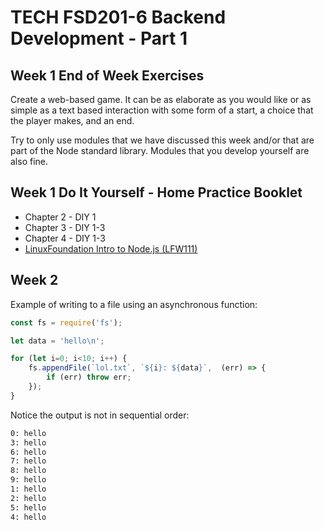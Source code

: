 # TECH FSD201-6 Backend Development - Part 1  

## Week 1 End of Week Exercises

Create a web-based game. It can be as elaborate as you would like or as simple as a text based interaction with some form of a start, a choice that the player makes, and an end.  
  
Try to only use modules that we have discussed this week and/or that are part of the Node standard library. Modules that you develop yourself are also fine.  
  
## Week 1 Do It Yourself - Home Practice Booklet  
  
  - Chapter 2 - DIY 1
  - Chapter 3 - DIY 1-3
  - Chapter 4 - DIY 1-3 
  - [LinuxFoundation Intro to Node.js (LFW111)](https://training.linuxfoundation.org/training/introduction-to-nodejs-lfw111/)  


## Week 2  
  
Example of writing to a file using an asynchronous function:  
```js
const fs = require('fs');

let data = 'hello\n';

for (let i=0; i<10; i++) {
    fs.appendFile(`lol.txt`, `${i}: ${data}`,  (err) => {
        if (err) throw err;
    });
}
```

Notice the output is not in sequential order:

```txt
0: hello
3: hello
6: hello
7: hello
8: hello
9: hello
1: hello
2: hello
5: hello
4: hello
```

